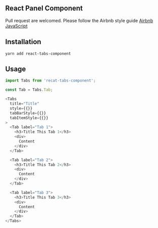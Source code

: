 ## React Panel Component

Pull request are welcomed. Please follow the Airbnb style guide [Airbnb JavaScript](https://github.com/airbnb/javascript)

## Installation
`yarn add react-tabs-component`

## Usage
```javascript
import Tabs from 'recat-tabs-component';
```

```javascript
const Tab = Tabs.Tab;

<Tabs
  title="Title"
  style={{}}
  tabBarStyle={{}}
  tabItemStyle={{}}
>
  <Tab label="Tab 1">
    <h3>Title This Tab 1</h3>
    <div>
      Content
    </div>
  </Tab>

  <Tab label="Tab 2">
    <h3>Title This Tab 2</h3>
    <div>
      Content
    </div>
  </Tab>

  <Tab label="Tab 3">
    <h3>Title This Tab 3</h3>
    <div>
      Content
    </div>
  </Tab>
</Tabs>
```
